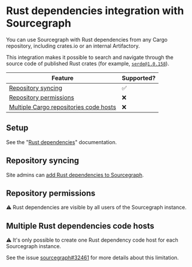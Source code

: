 # Rust dependencies integration with Sourcegraph

You can use Sourcegraph with Rust dependencies from any Cargo repository, including crates.io or an internal Artifactory.

This integration makes it possible to search and navigate through the source code of published Rust crates (for example, [`serde@1.0.158`](https://sourcegraph.com/crates/serde@v1.0.158)).

Feature | Supported?
------- | ----------
[Repository syncing](#repository-syncing) | ✅
[Repository permissions](#repository-syncing) | ❌
[Multiple Cargo repositories code hosts](#multiple-rust-dependencies-code-hosts) | ❌

## Setup

See the "[Rust dependencies](../admin/external_service/rust.md)" documentation.

## Repository syncing

Site admins can [add Rust dependencies to Sourcegraph](../admin/external_service/rust.md#repository-syncing).

## Repository permissions

⚠ Rust dependencies are visible by all users of the Sourcegraph instance.

## Multiple Rust dependencies code hosts

⚠️ It's only possible to create one Rust dependency code host for each Sourcegraph instance.

See the issue [sourcegraph#32461](https://github.com/sourcegraph/sourcegraph/issues/32461) for more details about this limitation.
